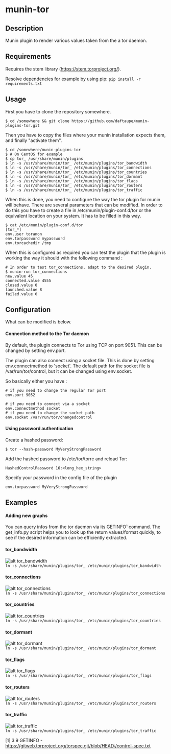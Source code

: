 munin-tor
=========

## Description

Munin plugin to render various values taken from the a tor daemon.

## Requirements

Requires the stem library (https://stem.torproject.org/).

Resolve dependencies for example by using pip:
`pip install -r requirements.txt`

## Usage

First you have to clone the repository somewhere.

    $ cd /somewhere && git clone https://github.com/daftaupe/munin-plugins-tor.git
    
Then you have to copy the files where your munin installation expects them, and finally "activate them".

    $ cd /somewhere/munin-plugins-tor
    $ # On CentOS for example
    $ cp tor_ /usr/share/munin/plugins
    $ ln -s /usr/share/munin/tor_ /etc/munin/plugins/tor_bandwidth
    $ ln -s /usr/share/munin/tor_ /etc/munin/plugins/tor_connections
    $ ln -s /usr/share/munin/tor_ /etc/munin/plugins/tor_countries
    $ ln -s /usr/share/munin/tor_ /etc/munin/plugins/tor_dormant
    $ ln -s /usr/share/munin/tor_ /etc/munin/plugins/tor_flags
    $ ln -s /usr/share/munin/tor_ /etc/munin/plugins/tor_routers
    $ ln -s /usr/share/munin/tor_ /etc/munin/plugins/tor_traffic
   
When this is done, you need to configure the way the tor plugin for munin will behave. There are several parameters that can be modified.
In order to do this you have to create a file in /etc/munin/plugin-conf.d/tor or the equivalent location on your system. It has to be filled in this way.

    $ cat /etc/munin/plugin-conf.d/tor
    [tor_*]
    env.user toranon
    env.torpassword mypassword
    env.torcachedir /tmp

When this is configured as required you can test the plugin that the plugin is working the way it should with the following command :

    # In order to test tor_connections, adapt to the desired plugin.
    $ munin-run tor_connections
    new.value 45
    connected.value 4555
    closed.value 0
    launched.value 8
    failed.value 0


## Configuration

What can be modified is below.

#### Connection method to the Tor daemon

By default, the plugin connects to Tor using TCP on port 9051. This can be
changed by setting env.port.

The plugin can also connect using a socket file. This is done by setting
env.connectmethod to 'socket'. The default path for the socket file is
/var/run/tor/control, but it can be changed using env.socket.

So basically either you have :
    
    # if you need to change the regular Tor port
    env.port 9052 

    # if you need to connect via a socket
    env.connectmethod socket
    # if you need to change the socket path
    env.socket /var/run/tor/changedcontrol

#### Using password authentication

Create a hashed password:

    $ tor --hash-password MyVeryStrongPassword

Add the hashed password to /etc/tor/torrc and reload Tor:

    HashedControlPassword 16:<long_hex_string>

Specify your password in the config file of the plugin

    env.torpassword MyVeryStrongPassword


## Examples

#### Adding new graphs
You can query infos from the tor daemon via its GETINFO¹ command. The get_info.py script helps you to look up the return values/format quickly, to see if the desired information can be efficiently extracted.

#### tor_bandwidth
![alt tor_bandwidth](https://cloud.githubusercontent.com/assets/22810624/23546800/85d9da72-0001-11e7-8577-a1697b14c68b.png)  
`ln -s /usr/share/munin/plugins/tor_ /etc/munin/plugins/tor_bandwidth`

#### tor_connections
![alt tor_connections](https://i.imgur.com/LAkcKD0.png)  
`ln -s /usr/share/munin/plugins/tor_ /etc/munin/plugins/tor_connections`

#### tor_countries
![alt tor_countries](http://i.imgur.com/6bVsHrN.png)  
`ln -s /usr/share/munin/plugins/tor_ /etc/munin/plugins/tor_countries`

#### tor_dormant
![alt tor_dormant](http://i.imgur.com/UCQr6MX.png)  
`ln -s /usr/share/munin/plugins/tor_ /etc/munin/plugins/tor_dormant`

#### tor_flags
![alt tor_flags](https://cloud.githubusercontent.com/assets/22810624/23546797/835729b2-0001-11e7-9d25-2b3cae4ace8e.png)  
`ln -s /usr/share/munin/plugins/tor_ /etc/munin/plugins/tor_flags`

#### tor_routers
![alt tor_routers](https://user-images.githubusercontent.com/22810624/27251632-3a5fd20c-534b-11e7-9009-909799b0b95b.png)  
`ln -s /usr/share/munin/plugins/tor_ /etc/munin/plugins/tor_routers`

#### tor_traffic
![alt tor_traffic](https://i.imgur.com/YXLZHGa.png)  
`ln -s /usr/share/munin/plugins/tor_ /etc/munin/plugins/tor_traffic`



[1] 3.9 GETINFO - https://gitweb.torproject.org/torspec.git/blob/HEAD:/control-spec.txt
